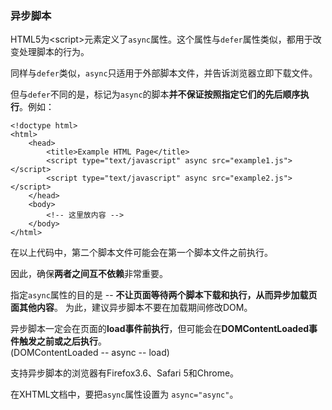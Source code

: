 ### 异步脚本

HTML5为\<script\>元素定义了`async`属性。这个属性与`defer`属性类似，都用于改变处理脚本的行为。  

同样与`defer`类似，`async`只适用于外部脚本文件，并告诉浏览器立即下载文件。  

但与`defer`不同的是，标记为`async`的脚本**并不保证按照指定它们的先后顺序执行**。例如：  

	<!doctype html>
	<html>
		<head>
			<title>Example HTML Page</title>
			<script type="text/javascript" async src="example1.js"></script>
			<script type="text/javascript" async src="example2.js"></script>
		</head>
		<body>
			<!-- 这里放内容 -->
		</body>
	</html>	 
     
在以上代码中，第二个脚本文件可能会在第一个脚本文件之前执行。  

因此，确保**两者之间互不依赖**非常重要。  

指定`async`属性的目的是  --  **不让页面等待两个脚本下载和执行，从而异步加载页面其他内容**。 为此，建议异步脚本不要在加载期间修改DOM。  
    

异步脚本一定会在页面的**load事件前执行**，但可能会在**DOMContentLoaded事件触发之前或之后执行**。    
(DOMContentLoaded -- async -- load)  

支持异步脚本的浏览器有Firefox3.6、Safari 5和Chrome。  

在XHTML文档中，要把`async`属性设置为 `async="async"`。  


